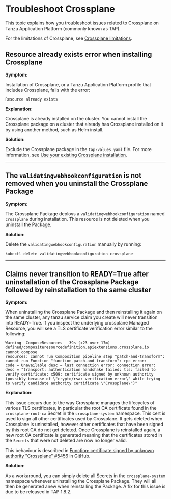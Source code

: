 # Troubleshoot Crossplane

This topic explains how you troubleshoot issues related to Crossplane on Tanzu Application Platform
(commonly known as TAP).

For the limitations of Crossplane, see [Crossplane limitations](../reference/known-limitations.hbs.md).

## <a id=“resource-already-exists”></a> Resource already exists error when installing Crossplane

**Symptom:**

Installation of Crossplane, or a Tanzu Application Platform profile that includes Crossplane, fails
with the error:

```console
Resource already exists
```

**Explanation:**

Crossplane is already installed on the cluster. You cannot install the Crossplane package on a cluster
that already has Crossplane installed on it by using another method, such as Helm install.

**Solution:**

Exclude the Crossplane package in the `tap-values.yaml` file.
For more information, see [Use your existing Crossplane installation](./use-existing-crossplane.hbs.md).

---

## <a id="validatingwebhookconfig"></a>The `validatingwebhookconfiguration` is not removed when you uninstall the Crossplane Package

**Symptom:**

The Crossplane Package deploys a `validatingwebhookconfiguration` named `crossplane` during installation.
This resource is not deleted when you uninstall the Package.

**Solution:**

Delete the `validatingwebhookconfiguration` manually by running:

```console
kubectl delete validatingwebhookconfiguration crossplane
```

---

## <a id="tls-verification-error-after-reinstallation"></a>Claims never transition to READY=True after uninstallation of the Crossplane Package followed by reinstallation to the same cluster

**Symptom:**

When uninstalling the Crossplane Package and then reinstalling it again on the same cluster, any tanzu service claim you create will never transition into READY=True. If you inspect the underlying crossplane Managed Resource, you will see a TLS certificate verification error similar to the following:

```console
Warning  ComposeResources   39s (x23 over 17m)  defined/compositeresourcedefinition.apiextensions.crossplane.io  cannot compose
resources: cannot run Composition pipeline step "patch-and-transform": cannot run Function "function-patch-and-transform": rpc error:
code = Unavailable desc = last connection error: connection error: desc = "transport: authentication handshake failed: tls: failed to
verify certificate: x509: certificate signed by unknown authority (possibly because of \"crypto/rsa: verification error\" while trying
to verify candidate authority certificate \"Crossplane\")"
```

**Explanation:**

This issue occurs due to the way Crossplane manages the lifecycles of various TLS certificates, in particular the root CA certificate found in the `crossplane-root-ca` Secret in the `crossplane-system` namespace. This cert is used to sign all other certificates used by Crossplane. It gets deleted when Crossplane is uninstalled, however other certificates that have been signed by this root CA do not get deleted. Once Crossplane is reinstalled again, a new root CA certificate is generated meaning that the certificates stored in the `Secrets` that were not deleted are now no longer valid.

This behaviour is described in [Function: certificate signed by unknown authority "Crossplane" #5456](https://github.com/crossplane/crossplane/issues/5456) in GitHub.

**Solution:**

As a workaround, you can simply delete all Secrets in the `crossplane-system` namespace whenever uninstalling the Crossplane Package. They will all then be generated anew when reinstalling the Package.
A fix for this issue is due to be released in TAP 1.8.2.
